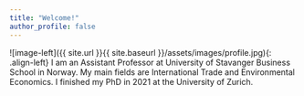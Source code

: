 ```yaml
---
title: "Welcome!"
author_profile: false
---
```


![image-left]({{ site.url }}{{ site.baseurl }}/assets/images/profile.jpg){: .align-left} I am an Assistant Professor at University of Stavanger Business School in Norway. My main fields are International Trade and Environmental Economics. I finished my PhD in 2021 at the University of Zurich.
